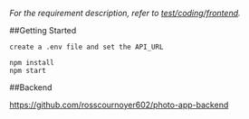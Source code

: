 _For the requirement description, refer to [test/coding/frontend](https://wiredcraft.gitbook.io/recruitment-test/coding/frontend)._

##Getting Started

    create a .env file and set the API_URL

    npm install
    npm start

##Backend

https://github.com/rosscournoyer602/photo-app-backend
